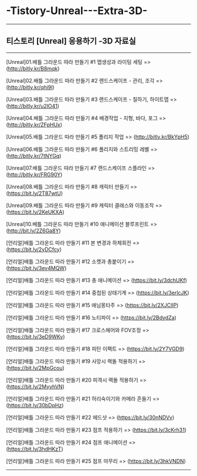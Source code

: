 # -Tistory-Unreal---Extra-3D-

-----------------------------------


## 티스토리 [Unreal] 응용하기 -3D 자료실

-----------------------------------

[Unreal]01.배틀 그라운드 따라 만들기 #1  맵생성과 라이팅 세팅 => (http://bitly.kr/B8mqk)

[Unreal]02.배틀 그라운드 따라 만들기 #2  랜드스케이프 - 관리, 조각 => (http://bitly.kr/qhi9l)

[Unreal]03.배틀 그라운드 따라 만들기 #3  랜드스케이프 - 칠하기, 하이트맵 => (http://bitly.kr/u2lO41)

[Unreal]04.배틀 그라운드 따라 만들기 #4 배경작업 - 지형, 바다, 포그 => (http://bitly.kr/ZFpHUx)

[Unreal]05.배틀 그라운드 따라 만들기 #5  폴리지 작업 => (http://bitly.kr/BkYpH5)

[Unreal]06.배틀 그라운드 따라 만들기 #6  폴리지와 스트리밍 레벨 => (http://bitly.kr/7tNYGq)

[Unreal]07.배틀 그라운드 따라 만들기 #7  랜드스케이프 스플라인 => (http://bitly.kr/FRG90Y)

[Unreal]08.배틀 그라운드 따라 만들기 #8  캐릭터 만들기 => (https://bit.ly/2T87wtU)

[Unreal]09.배틀 그라운드 따라 만들기 #9  캐릭터 클래스와 이동조작 => (https://bit.ly/2KeUKXA)

[Unreal]10.배틀 그라운드 따라 만들기 #10  애니메이션 블루프린트 => (http://bit.ly/2Z6Ga8Y)

[언리얼]배틀 그라운드 따라 만들기 #11 본 변경과 하체회전 => (https://bit.ly/2yDCfcy)

[언리얼]배틀 그라운드 따라 만들기 #12 소켓과 총붙이기 => (https://bit.ly/3ev4MQW)

[언리얼]배틀 그라운드 따라 만들기 #13 총 애니메이션 => (https://bit.ly/3dchUKf)

[언리얼]배틀 그라운드 따라 만들기 #14 중첩된 상태기계 => (https://bit.ly/3erlcJK)

[언리얼]배틀 그라운드 따라 만들기 #15 애님몽타주 => (https://bit.ly/2XJCIlP)

[언리얼]배틀 그라운드 따라 만들기 #16 노티파이 => (https://bit.ly/2BdydZa)

[언리얼]배틀 그라운드 따라 만들기 #17 크로스헤어와 FOV조정 => (https://bit.ly/3eD9WKv)

[언리얼]배틀 그라운드 따라 만들기 #18 피탄 이펙트 => (https://bit.ly/2Y7VGD9)

[언리얼]배틀 그라운드 따라 만들기 #19 사망시 랙돌 적용하기 => (https://bit.ly/2MpGcou)

[언리얼]배틀 그라운드 따라 만들기 #20 피격시 랙돌 적용하기 => (https://bit.ly/2MyyhVN)

[언리얼]배틀 그라운드 따라 만들기 #21 허리숙이기와 카메라 흔들기 => (https://bit.ly/30bDpHz)

[언리얼]배틀 그라운드 따라 만들기 #22 헤드샷 => (https://bit.ly/30nNDVv)

[언리얼]배틀 그라운드 따라 만들기 #23 점프 적용하기 => (https://bit.ly/3cKrh31)

[언리얼]배틀 그라운드 따라 만들기 #24 점프 애니메이션 => (https://bit.ly/3hdHKzT)

[언리얼]배틀 그라운드 따라 만들기 #25 점프 마무리 => (https://bit.ly/3hkVNDN)

-----------------------------------
